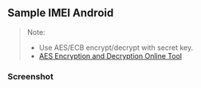 ## Sample IMEI Android

> Note:
> - Use AES/ECB encrypt/decrypt with secret key.
> - [AES Encryption and Decryption Online Tool](https://www.devglan.com/online-tools/aes-encryption-decryption)

### Screenshot

